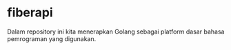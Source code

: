 # fiberapi
Dalam repository ini kita menerapkan Golang sebagai platform dasar bahasa pemrograman yang digunakan.
